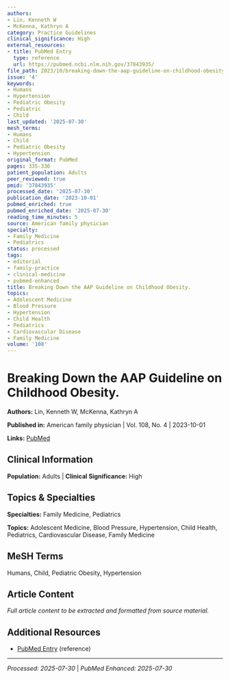 ```yaml
---
authors:
- Lin, Kenneth W
- McKenna, Kathryn A
category: Practice Guidelines
clinical_significance: High
external_resources:
- title: PubMed Entry
  type: reference
  url: https://pubmed.ncbi.nlm.nih.gov/37843935/
file_path: 2023/10/breaking-down-the-aap-guideline-on-childhood-obesity.md
issue: '4'
keywords:
- Humans
- Hypertension
- Pediatric Obesity
- Pediatric
- Child
last_updated: '2025-07-30'
mesh_terms:
- Humans
- Child
- Pediatric Obesity
- Hypertension
original_format: PubMed
pages: 335-336
patient_population: Adults
peer_reviewed: true
pmid: '37843935'
processed_date: '2025-07-30'
publication_date: '2023-10-01'
pubmed_enriched: true
pubmed_enriched_date: '2025-07-30'
reading_time_minutes: 5
source: American family physician
specialty:
- Family Medicine
- Pediatrics
status: processed
tags:
- editorial
- family-practice
- clinical-medicine
- pubmed-enhanced
title: Breaking Down the AAP Guideline on Childhood Obesity.
topics:
- Adolescent Medicine
- Blood Pressure
- Hypertension
- Child Health
- Pediatrics
- Cardiovascular Disease
- Family Medicine
volume: '108'
---
```


# Breaking Down the AAP Guideline on Childhood Obesity.

**Authors:** Lin, Kenneth W, McKenna, Kathryn A

**Published in:** American family physician | Vol. 108, No. 4 | 2023-10-01

**Links:** [PubMed](https://pubmed.ncbi.nlm.nih.gov/37843935/)

## Clinical Information

**Population:** Adults | **Clinical Significance:** High

## Topics & Specialties

**Specialties:** Family Medicine, Pediatrics

**Topics:** Adolescent Medicine, Blood Pressure, Hypertension, Child Health, Pediatrics, Cardiovascular Disease, Family Medicine

## MeSH Terms

Humans, Child, Pediatric Obesity, Hypertension

## Article Content

*Full article content to be extracted and formatted from source material.*

## Additional Resources

- [PubMed Entry](https://pubmed.ncbi.nlm.nih.gov/37843935/) (reference)

---

*Processed: 2025-07-30* | *PubMed Enhanced: 2025-07-30*
